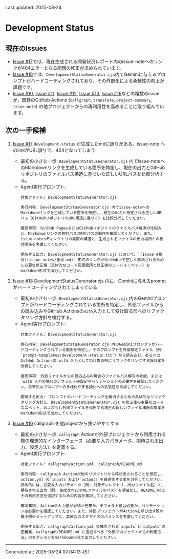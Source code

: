 Last updated: 2025-08-24

# Development Status

## 現在のIssues
- [Issue #17](issue-notes/17.md)では、現在生成される開発状況レポート内のissue-noteへのリンクが404エラーとなる問題の修正が求められています。
- [Issue #18](issue-notes/18.md)では、`DevelopmentStatusGenerator.cjs`内でGeminiに与えるプロンプトがハードコーディングされており、その外部化による柔軟性の向上が課題です。
- [Issue #10](issue-notes/10.md), [Issue #11](issue-notes/11.md), [Issue #12](issue-notes/12.md), [Issue #13](issue-notes/13.md), [Issue #16](issue-notes/16.md)などの複数のissueが、既存のGitHub Actions (`callgraph`, `translate`, `project-summary`, `issue-note`) の他プロジェクトからの再利用性を高めることに取り組んでいます。

## 次の一手候補
1. [Issue #17](issue-notes/17.md) `development-status` が生成したmdに誤りがある。issue-note へのlinkがURL誤りで、404となってしまう
   - 最初の小さな一歩: `DevelopmentStatusGenerator.cjs` 内でissue-noteへのMarkdownリンクを生成している箇所を特定し、現在の出力とGitHubリポジトリのファイルパス構造に基づいた正しいURLパスを比較分析する。
   - Agent実行プロンプト:
     ```
     対象ファイル: DevelopmentStatusGenerator.cjs

     実行内容: DevelopmentStatusGenerator.cjs 内でissue-noteへのMarkdownリンクを生成している箇所を特定し、現在の出力と想定される正しいURLパス（GitHubリポジトリのURL構造に基づく）を比較分析してください。
     
     確認事項: GitHub PagesまたはGitHubリポジトリのファイルパス解決の仕組みと、Markdownリンクの相対パス/絶対パスの動作を確認してください。また、issue-notesディレクトリの実際の構造と、生成されるファイルの出力場所との相対関係を考慮してください。
     
     期待する出力: DevelopmentStatusGenerator.cjs において、`[Issue #番号](issue-notes/番号.md)` 形式のリンクがGitHub上で正しく解決されるために必要な修正案（具体的なコード変更箇所と修正後のコードスニペット）をmarkdown形式で出力してください。
     ```

2. [Issue #18](issue-notes/18.md) DevelopmentStatusGenerator.cjs 内に、Geminiに与えるpromptがハードコーディングされてしまっている
   - 最初の小さな一歩: `DevelopmentStatusGenerator.cjs` 内のGeminiプロンプトがハードコーディングされている箇所を特定し、外部ファイルからの読み込みやGitHub Actionsの`with`入力として受け取る形へのリファクタリング方針を検討する。
   - Agent実行プロンプト:
     ```
     対象ファイル: DevelopmentStatusGenerator.cjs
     
     実行内容: DevelopmentStatusGenerator.cjs 内のGeminiプロンプトがハードコーディングされている箇所を特定し、そのプロンプトを外部設定ファイル（例: `prompt-templates/development-status.txt`）から読み込む、あるいはGitHub Actionsの`with`入力として受け取る形にリファクタリングする設計案を分析してください。
     
     確認事項: 外部ファイルからの読み込みの場合のファイルパス解決の考慮、または`with`入力の場合のデフォルト値設定やバリデーションの必要性を確認してください。将来的なプロンプトの多様化や多言語化への拡張性を考慮してください。
     
     期待する出力: プロンプトのハードコーディングを解消するための具体的なリファクタリング方針と、DevelopmentStatusGenerator.cjs の修正後の主要なコードスニペット、およびもし外部ファイルを採用する場合の新しいファイル構造の提案をmarkdown形式で出力してください。
     ```

3. [Issue #10](issue-notes/10.md) callgraph を他projectから使いやすくする
   - 最初の小さな一歩: `callgraph` Actionが外部プロジェクトから利用される際の理想的なインターフェース（必要な入力パラメータ、期待される出力、設定方法）を定義する。
   - Agent実行プロンプト:
     ```
     対象ファイル: callgraph/action.yml, callgraph/README.md
     
     実行内容: callgraph Actionが他のリポジトリから呼び出されることを想定し、action.yml の`inputs`および`outputs`を最適化する案を分析してください。具体的には、必要な入力パラメータ（例: 対象ディレクトリ、出力ファイル名）と、期待される出力（例: 生成されたHTMLファイルのパス）を明確化し、README.mdにその利用方法を追記するための内容を検討してください。
     
     確認事項: Actionの入力値が必須か任意か、デフォルト値は必要か、バリデーションは必要かを確認してください。また、外部プロジェクトがActionを呼び出す際の最小限のセットアップと、柔軟なカスタマイズのバランスを考慮してください。
     
     期待する出力: callgraph/action.yml の推奨される`inputs`と`outputs`の定義案、callgraph/README.md に追記すべき「外部プロジェクトからの利用方法」のセクションをmarkdown形式で出力してください。

---
Generated at: 2025-08-24 07:04:13 JST
